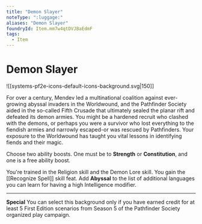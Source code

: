 ```yaml
---
title: "Demon Slayer"
noteType: ":luggage:"
aliases: "Demon Slayer"
foundryId: Item.mm7w4qtDVJBaEdmF
tags:
  - Item
---
```


# Demon Slayer
![[systems-pf2e-icons-default-icons-background.svg|150]]

For over a century, Mendev led a multinational coalition against ever-growing abyssal invaders in the Worldwound, and the Pathfinder Society aided in the so-called Fifth Crusade that ultimately sealed the planar rift and defeated its demon armies. You might be a hardened recruit who clashed with the demons, or perhaps you were a survivor who lost everything to the fiendish armies and narrowly escaped-or was rescued by Pathfinders. Your exposure to the Worldwound has taught you vital lessons in identifying fiends and their magic.

Choose two ability boosts. One must be to **Strength** or **Constitution**, and one is a free ability boost.

You're trained in the Religion skill and the Demon Lore skill. You gain the [[Recognize Spell]] skill feat. Add **Abyssal** to the list of additional languages you can learn for having a high Intelligence modifier.

* * *

**Special** You can select this background only if you have earned credit for at least 5 First Edition scenarios from Season 5 of the Pathfinder Society organized play campaign.
